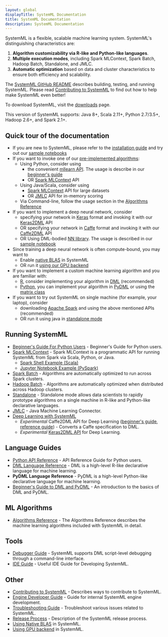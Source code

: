 ```yaml
---
layout: global
displayTitle: SystemML Documentation
title: SystemML Documentation
description: SystemML Documentation
---
```

<!--
{% comment %}
Licensed to the Apache Software Foundation (ASF) under one or more
contributor license agreements.  See the NOTICE file distributed with
this work for additional information regarding copyright ownership.
The ASF licenses this file to you under the Apache License, Version 2.0
(the "License"); you may not use this file except in compliance with
the License.  You may obtain a copy of the License at

http://www.apache.org/licenses/LICENSE-2.0

Unless required by applicable law or agreed to in writing, software
distributed under the License is distributed on an "AS IS" BASIS,
WITHOUT WARRANTIES OR CONDITIONS OF ANY KIND, either express or implied.
See the License for the specific language governing permissions and
limitations under the License.
{% endcomment %}
-->

SystemML is a flexible, scalable machine learning system.
SystemML's distinguishing characteristics are:

  1. **Algorithm customizability via R-like and Python-like languages**.
  2. **Multiple execution modes**, including Spark MLContext, Spark Batch, Hadoop Batch, Standalone, and JMLC.
  3. **Automatic optimization** based on data and cluster characteristics to ensure both efficiency and scalability.

The [SystemML GitHub README](https://github.com/apache/systemml) describes
building, testing, and running SystemML. Please read [Contributing to SystemML](contributing-to-systemml)
to find out how to help make SystemML even better!

To download SystemML, visit the [downloads](http://systemml.apache.org/download) page.

This version of SystemML supports: Java 8+, Scala 2.11+, Python 2.7/3.5+, Hadoop 2.6+, and Spark 2.1+.

## Quick tour of the documentation

* If you are new to SystemML, please refer to the [installation guide](http://systemml.apache.org/install-systemml.html) and try out our [sample notebooks](http://systemml.apache.org/get-started.html#sample-notebook)
* If you want to invoke one of our [pre-implemented algorithms](algorithms-reference):
  * Using Python, consider using 
    * the convenient [mllearn API](http://apache.github.io/systemml/python-reference.html#mllearn-api). The usage is describe in our [beginner's guide](http://apache.github.io/systemml/beginners-guide-python.html#invoke-systemmls-algorithms)  
    * OR [Spark MLContext](spark-mlcontext-programming-guide) API
  * Using Java/Scala, consider using 
    * [Spark MLContext](spark-mlcontext-programming-guide) API for large datasets
    * OR [JMLC](jmlc) API for in-memory scoring
  * Via Command-line, follow the usage section in the [Algorithms Reference](algorithms-reference) 
* If you want to implement a deep neural network, consider
  * specifying your network in [Keras](https://keras.io/) format and invoking it with our [Keras2DML](beginners-guide-keras2dml) API
  * OR specifying your network in [Caffe](http://caffe.berkeleyvision.org/) format and invoking it with our [Caffe2DML](beginners-guide-caffe2dml) API
  * OR Using DML-bodied [NN library](https://github.com/apache/systemml/tree/master/scripts/nn). The usage is described in our [sample notebook](https://github.com/apache/systemml/blob/master/samples/jupyter-notebooks/Deep%20Learning%20Image%20Classification.ipynb)
* Since training a deep neural network is often compute-bound, you may want to
  * Enable [native BLAS](native-backend) in SystemML
  * OR run it [using our GPU backend](gpu)  
* If you want to implement a custom machine learning algorithm and you are familiar with:
  * [R](https://www.r-project.org/about.html), consider implementing your algorithm in [DML](dml-language-reference) (recommended)
  * [Python](https://www.python.org/), you can implement your algorithm in [PyDML](beginners-guide-to-dml-and-pydml) or using the [matrix class](http://apache.github.io/systemml/python-reference.html#matrix-class)
* If you want to try out SystemML on single machine (for example, your laptop), consider
  * downloading [Apache Spark](https://spark.apache.org/downloads.html) and using the above mentioned APIs (recommended)
  * OR run it using java in [standalone mode](standalone-guide)

## Running SystemML

* [Beginner's Guide For Python Users](beginners-guide-python) - Beginner's Guide for Python users.
* [Spark MLContext](spark-mlcontext-programming-guide) - Spark MLContext is a programmatic API
for running SystemML from Spark via Scala, Python, or Java.
  * [Spark Shell Example (Scala)](spark-mlcontext-programming-guide#spark-shell-example)
  * [Jupyter Notebook Example (PySpark)](spark-mlcontext-programming-guide#jupyter-pyspark-notebook-example---poisson-nonnegative-matrix-factorization)
* [Spark Batch](spark-batch-mode) - Algorithms are automatically optimized to run across Spark clusters.
* [Hadoop Batch](hadoop-batch-mode) - Algorithms are automatically optimized when distributed across Hadoop clusters.
* [Standalone](standalone-guide) - Standalone mode allows data scientists to rapidly prototype algorithms on a single
machine in R-like and Python-like declarative languages.
* [JMLC](jmlc) - Java Machine Learning Connector.
* [Deep Learning with SystemML](deep-learning)
  * *Experimental* Caffe2DML API for Deep Learning ([beginner's guide](beginners-guide-caffe2dml), [reference guide](reference-guide-caffe2dml)) - Converts a Caffe specification to DML.
  * *Experimental* [Keras2DML API](beginners-guide-keras2dml) for Deep Learning.

## Language Guides

* [Python API Reference](python-reference) - API Reference Guide for Python users.
* [DML Language Reference](dml-language-reference) -
DML is a high-level R-like declarative language for machine learning.
* **PyDML Language Reference** -
PyDML is a high-level Python-like declarative language for machine learning.
* [Beginner's Guide to DML and PyDML](beginners-guide-to-dml-and-pydml) -
An introduction to the basics of DML and PyDML.

## ML Algorithms

* [Algorithms Reference](algorithms-reference) - The Algorithms Reference describes the
machine learning algorithms included with SystemML in detail.

## Tools

* [Debugger Guide](debugger-guide) - SystemML supports DML script-level debugging through a
command-line interface.
* [IDE Guide](developer-tools-systemml) - Useful IDE Guide for Developing SystemML.

## Other

* [Contributing to SystemML](contributing-to-systemml) - Describes ways to contribute to SystemML.
* [Engine Developer Guide](engine-dev-guide) - Guide for internal SystemML engine development.
* [Troubleshooting Guide](troubleshooting-guide) - Troubleshoot various issues related to SystemML.
* [Release Process](release-process) - Description of the SystemML release process.
* [Using Native BLAS](native-backend) in SystemML.
* [Using GPU backend](gpu) in SystemML.
